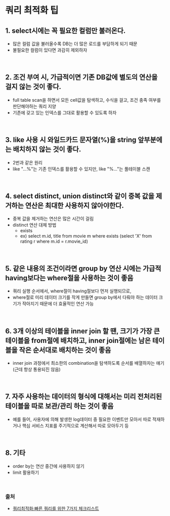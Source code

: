 # 쿼리 최적화 팁

## 1. select시에는 꼭 필요한 컬럼만 불러온다.
- 많은 컬럼 값을 불러올수록 DB는 더 많은 로드를 부담하게 되기 때문
- 불필요한 컬럼이 있다면 과감히 제외하자

<br>

## 2. 조건 부여 시, 가급적이면 기존 DB값에 별도의 연산을 걸지 않는 것이 좋다.
- full table scan을 하면서 모든 cell값을 탐색하고, 수식을 걸고, 조건 충족 여부를 판단해야하는 쿼리 지양
- 기존에 갖고 있는 인덱스를 그대로 활용할 수 있도록 하자

<br>

## 3. like 사용 시 와일드카드 문자열(%)을 string 앞부분에는 배치하지 않는 것이 좋다.
- 2번과 같은 원리
- like "...%"는 기존 인덱스를 활용할 수 있지만, like "%..."는 풀테이블 스캔

<br>

## 4. select distinct, union distinct와 같이 중복 값을 제거하는 연산은 최대한 사용하지 않아야한다.
- 중복 값을 제거하는 연산은 많은 시간이 걸림
- distinct 연산 대체 방법
	- exists
	- ex) select m.id, title from movie m where exists (select 'X' from rating r where m.id = r.movie_id)

<br>

## 5. 같은 내용의 조건이라면 group by 연산 시에는 가급적 having보다는 where절을 사용하는 것이 좋음
- 쿼리 실행 순서에서, where절이 having절보다 먼저 실행되므로,
- where절로 미리 데이터 크기를 작게 만들면 group by에서 다뤄야 하는 데이터 크기가 작아지기 때문에 더 효율적인 연산 가능

<br>

## 6. 3개 이상의 테이블을 inner join 할 땐, 크기가 가장 큰 테이블을 from절에 배치하고, inner join절에는 남은 테이블을 작은 순서대로 배치하는 것이 좋음
- inner join 과정에서 최소한의 combination을 탐색하도록 순서를 배열하자는 얘기 (근데 항상 통용되진 않음)

<br>

## 7. 자주 사용하는 데이터의 형식에 대해서는 미리 전처리된 테이블을 따로 보관/관리 하는 것이 좋음
- 예를 들어, 사용자에 의해 발생한 log데이터 중 필요한 이벤트만 모아서 따로 적재하거나 핵심 서비스 지표를 주기적으로 계산해서 따로 모아두기 등

<br>

## 8. 기타
- order by는 연산 중간에 사용하지 않기
- limit 활용하기

<br>

### 출처
- [쿼리최적화:빠른 쿼리를 위한 7가지 체크리스트](https://medium.com/watcha/%EC%BF%BC%EB%A6%AC-%EC%B5%9C%EC%A0%81%ED%99%94-%EC%B2%AB%EA%B1%B8%EC%9D%8C-%EB%B3%B4%EB%8B%A4-%EB%B9%A0%EB%A5%B8-%EC%BF%BC%EB%A6%AC%EB%A5%BC-%EC%9C%84%ED%95%9C-7%EA%B0%80%EC%A7%80-%EC%B2%B4%ED%81%AC-%EB%A6%AC%EC%8A%A4%ED%8A%B8-bafec9d2c073)
